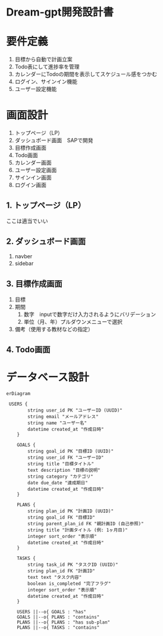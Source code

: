 # Dream-gpt開発設計書

# 要件定義
1. 目標から自動で計画立案
2. Todo表にして進捗率を管理
3. カレンダーにTodoの期間を表示してスケジュール感をつかむ
4. ログイン、サインイン機能
5. ユーザー設定機能
   
# 画面設計
1. トップページ（LP）
2. ダッシュボード画面　SAPで開発
3. 目標作成画面
4. Todo画面
5. カレンダー画面
6. ユーザー設定画面
7. サインイン画面
8. ログイン画面

## 1. トップページ（LP）
ここは適当でいい

## 2. ダッシュボード画面
1. navber
2. sidebar　

## 3. 目標作成画面
1. 目標
2. 期間
   1. 数字　inputで数字だけ入力されるようにバリデーション
   2. 単位（月、年）プルダウンメニューで選択
3. 備考（使用する教材などの指定）

## 4. Todo画面   

# データベース設計
```mermaid
erDiagram

 USERS {
        string user_id PK "ユーザーID (UUID)"
        string email "メールアドレス"
        string name "ユーザー名"
        datetime created_at "作成日時"
    }

    GOALS {
        string goal_id PK "目標ID (UUID)"
        string user_id FK "ユーザーID"
        string title "目標タイトル"
        text description "目標の説明"
        string category "カテゴリ"
        date due_date "達成期日"
        datetime created_at "作成日時"
    }

    PLANS {
        string plan_id PK "計画ID (UUID)"
        string goal_id FK "目標ID"
        string parent_plan_id FK "親計画ID (自己参照)"
        string title "計画タイトル (例: 1ヶ月目)"
        integer sort_order "表示順"
        datetime created_at "作成日時"
    }

    TASKS {
        string task_id PK "タスクID (UUID)"
        string plan_id FK "計画ID"
        text text "タスク内容"
        boolean is_completed "完了フラグ"
        integer sort_order "表示順"
        datetime created_at "作成日時"
    }

    USERS ||--o{ GOALS : "has"
    GOALS ||--o{ PLANS : "contains"
    PLANS ||--o{ PLANS : "has sub-plan"
    PLANS ||--o{ TASKS : "contains"
```
